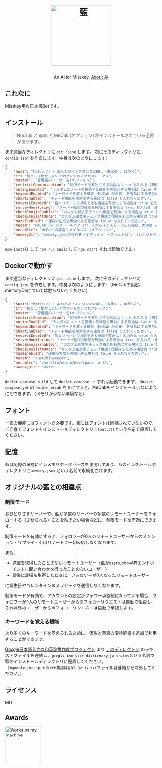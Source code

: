 <h1><p align="center"><img src="./ai.svg" alt="藍" height="200"></p></h1>
<p align="center">An Ai for Misskey. <a href="./torisetu.md">About Ai</a></p>

## これなに
Misskey用の日本語Botです。

## インストール
> Node.js と npm と MeCab (オプション) がインストールされている必要があります。

まず適当なディレクトリに `git clone` します。
次にそのディレクトリに `config.json` を作成します。中身は次のようにします:
``` json
{
	"host": "https:// + あなたのインスタンスのURL (末尾の / は除く)",
	"i": "藍として動かしたいアカウントのアクセストークン",
	"master": "管理者のユーザー名(オプション)",
	"restrictCommunication": "制限モードを有効にする場合は true を入れる (無効にする場合は false)",
	"notingEnabled": "ランダムにノートを投稿する機能を無効にする場合は false を入れる",
	"keywordEnabled": "キーワードを覚える機能 (MeCab が必要) を有効にする場合は true を入れる (無効にする場合は false)",
	"chartEnabled": "チャート機能を無効化する場合は false を入れてください",
	"reversiEnabled": "藍とリバーシで対局できる機能を有効にする場合は true を入れる (無効にする場合は false)",
	"serverMonitoring": "サーバー監視の機能を有効にする場合は true を入れる (無効にする場合は false)",
	"checkEmojisEnabled": "カスタム絵文字チェック機能を有効にする場合は true を入れる (無効にする場合は false)",
	"checkEmojisAtOnce": "カスタム絵文字チェック機能で投稿をまとめる場合は true を入れる (まとめない場合は false)",
	"mazeEnabled": "迷路の生成を無効化する場合は false を入れてください",
	"mecab": "MeCab のインストールパス (ソースからインストールした場合、大体は /usr/local/bin/mecab)",
	"mecabDic": "MeCab の辞書ファイルパス (オプション)",
	"memoryDir": "memory.jsonの保存先（オプション、デフォルトは'.'（レポジトリのルートです））"
}
```
`npm install` して `npm run build` して `npm start` すれば起動できます

## Dockerで動かす
まず適当なディレクトリに `git clone` します。
次にそのディレクトリに `config.json` を作成します。中身は次のようにします:
（MeCabの設定、memoryDirについては触らないでください）
``` json
{
	"host": "https:// + あなたのインスタンスのURL (末尾の / は除く)",
	"i": "藍として動かしたいアカウントのアクセストークン",
	"master": "管理者のユーザー名(オプション)",
	"restrictCommunication": "制限モードを有効にする場合は true を入れる (無効にする場合は false)",
	"notingEnabled": "ランダムにノートを投稿する機能を無効にする場合は false を入れる",
	"keywordEnabled": "キーワードを覚える機能 (MeCab が必要) を有効にする場合は true を入れる (無効にする場合は false)",
	"chartEnabled": "チャート機能を無効化する場合は false を入れてください",
	"reversiEnabled": "藍とリバーシで対局できる機能を有効にする場合は true を入れる (無効にする場合は false)",
	"serverMonitoring": "サーバー監視の機能を有効にする場合は true を入れる (無効にする場合は false)",
	"checkEmojisEnabled": "カスタム絵文字チェック機能を有効にする場合は true を入れる (無効にする場合は false)",
	"checkEmojisAtOnce": "カスタム絵文字チェック機能で投稿をまとめる場合は true を入れる (まとめない場合は false)",
	"mazeEnabled": "迷路の生成を無効化する場合は false を入れてください",
	"mecab": "/usr/bin/mecab",
	"mecabDic": "/var/lib/mecab/dic/ipadic-utf8/",
	"memoryDir": "data"
}
```
`docker-compose build` して `docker-compose up` すれば起動できます。
`docker-compose.yml` の `enable_mecab` を `0` にすると、MeCabをインストールしないようにもできます。（メモリが少ない環境など）

## フォント
一部の機能にはフォントが必要です。藍にはフォントは同梱されていないので、ご自身でフォントをインストールディレクトリに`font.ttf`という名前で設置してください。

## 記憶
藍は記憶の保持にインメモリデータベースを使用しており、藍のインストールディレクトリに `memory.json` という名前で永続化されます。

## オリジナルの藍との相違点

### 制限モード
おひとりさまサーバーで、藍が多数のサーバーの多数のリモートユーザーをフォローする（させられる）ことを防ぎたい場合などに、制限モードを有効にできます。

制限モードを有効にすると、フォロワーが0人のリモートユーザーからのメンション・リプライ・引用リノートに一切反応しなくなります。

また、

- 詳細を取得したことのないリモートユーザー（藍が`users/show`APIエンドポイントに問い合わせを行ったことのないユーザー）
- 最後に詳細を取得したときに、フォロワーが0人だったリモートユーザー

に誕生日やバレンタインのメッセージを送信しなくなります。

制限モードが有効で、アカウントの設定がフォロー承認制になっている場合、フォロワーが0人のリモートユーザーからのフォローリクエストは自動で拒否し、それ以外のユーザーからのフォローリクエストは自動で承認します。

### キーワードを覚える機能
より多くのキーワードを覚えられるために、仮名と英語の変換辞書を追加で利用することができます。

[Google日本語入力の和英辞書作成プロジェクト](https://github.com/KEINOS/google-ime-user-dictionary-ja-en) より [このディレクトリ](https://github.com/KEINOS/google-ime-user-dictionary-ja-en/tree/master/Google-ime-jp-%E3%82%AB%E3%82%BF%E3%82%AB%E3%83%8A%E8%8B%B1%E8%AA%9E%E8%BE%9E%E5%85%B8) のテキストファイルを連結し、`google-ime-user-dictionary-ja-en.txt`という名前で藍のインストールディレクトリに配置してください。  
（※`google-ime-jp-カタカナ英語辞書01-あ～お.txt`ファイルは連結から除外してください。）

## ライセンス
MIT

## Awards
<img src="./WorksOnMyMachine.png" alt="Works on my machine" height="120">
